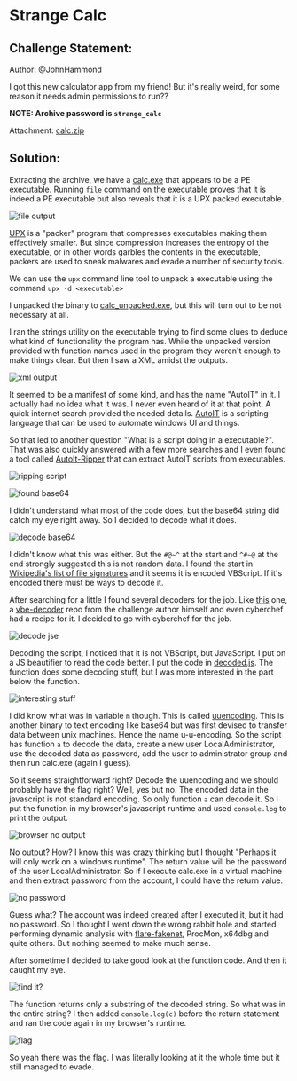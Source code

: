 # Strange Calc
## Challenge Statement:
Author: @JohnHammond
  
I got this new calculator app from my friend! But it's really weird, for some reason it needs admin permissions to run??  
  
**NOTE: Archive password is `strange_calc`**

Attachment: [calc.zip](calc.zip)

## Solution:
Extracting the archive, we have a [calc.exe](calc.exe) that appears to be a PE executable. Running `file` command on the executable proves that it is indeed a PE executable but also reveals that it is a UPX packed executable.

![file output](assets/1.png)

[UPX](https://upx.github.io/) is a "packer" program that compresses executables making them effectively smaller. But since compression increases the entropy of the executable, or in other words garbles the contents in the executable, packers are used to sneak malwares and evade a number of security tools.

We can use the `upx` command line tool to unpack a executable using the command `upx -d <executable>`

I unpacked the binary to [calc_unpacked.exe](calc_unpacked.exe), but this will turn out to be not necessary at all.

I ran the strings utility on the executable trying to find some clues to deduce what kind of functionality the program has. While the unpacked version provided with function names used in the program they weren't enough to make things clear. But then I saw a XML amidst the outputs.

![xml output](assets/2.png)

It seemed to be a manifest of some kind, and has the name "AutoIT" in it. I actually had no idea what it was. I never even heard of it at that point. A quick internet search provided the needed details. [AutoIT](https://www.autoitscript.com/site/autoit/) is a scripting language that can be used to automate windows UI and things. 

So that led to another question "What is a script doing in a executable?". That was also quickly answered with a few more searches and I even found a tool called [AutoIt-Ripper](https://github.com/nazywam/AutoIt-Ripper) that can extract AutoIT scripts from executables.

![ripping script](assets/3.png)

![found base64](assets/4.png)

I didn't understand what most of the code does, but the base64 string did catch my eye right away. So I decided to decode what it does.

![decode base64](assets/5.png)

I didn't know what this was either. But the `#@~^` at the start and `^#~@` at the end strongly suggested this is not random data. I found the start in [Wikipedia's list of file signatures](https://en.wikipedia.org/wiki/List_of_file_signatures) and it seems it is encoded VBScript. If it's encoded there must be ways to decode it.

After searching for a little I found several decoders for the job. Like [this](https://master.ayra.ch/vbs/vbs.aspx) one, a [vbe-decoder](https://github.com/JohnHammond/vbe-decoder) repo from the challenge author himself and even cyberchef had a recipe for it. I decided to go with cyberchef for the job.

![decode jse](assets/6.png)

Decoding the script, I noticed that it is not VBScript, but JavaScript. I put on a JS beautifier to read the code better. I put the code in [decoded.js](decoded.js). The function does some decoding stuff, but I was more interested in the part below the function.

![interesting stuff](assets/7.png)

I did know what was in variable `m` though.  This is called [uuencoding](https://en.wikipedia.org/wiki/Uuencoding). This is another binary to text encoding like base64 but was first devised to transfer data between unix machines. Hence the name u-u-encoding. So the script has function `a` to decode the data, create a new user LocalAdministrator, use the decoded data as password, add the user to administrator group and then run calc.exe (again I guess). 

So it seems straightforward right? Decode the uuencoding and we should probably have the flag right? Well, yes but no. The encoded data in the javascript is not standard encoding. So only function `a` can decode it. So I put the function in my browser's javascript runtime and used `console.log` to print the output.

![browser no output](assets/8.png)

No output? How? I know this was crazy thinking but I thought "Perhaps it will only work on a windows runtime". The return value will be the password of the user LocalAdministrator. So if I execute calc.exe in a virtual machine and then extract password from the account, I could have the return value.

![no password](assets/9.png)

Guess what? The account was indeed created after I executed it, but it had no password. So I thought I went down the wrong rabbit hole and started performing dynamic analysis with [flare-fakenet](https://github.com/mandiant/flare-fakenet-ng), ProcMon, x64dbg and quite others. But nothing seemed to make much sense. 

After sometime I decided to take good look at the function code. And then it caught my eye. 

![find it?](assets/10.png)

The function returns only a substring of the decoded string. So what was in the entire string? I then added `console.log(c)` before the return statement and ran the code again in my browser's runtime.

![flag](assets/11.png)

So yeah there was the flag. I was literally looking at it the whole time but it still managed to evade.

